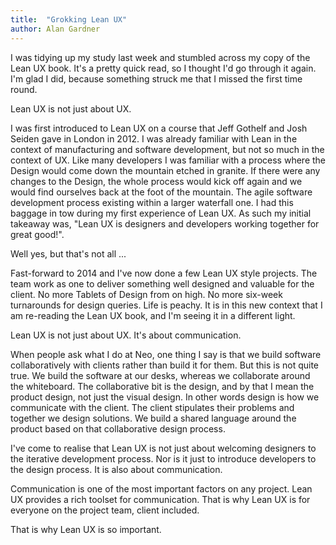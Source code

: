 ```yaml
---
title:  "Grokking Lean UX"
author: Alan Gardner
---
```


I was tidying up my study last week and stumbled across my copy of the Lean UX book. It's a pretty quick read, so I thought I'd go through it again. I'm glad I did, because something struck me that I missed the first time round.

Lean UX is not just about UX.

I was first introduced to Lean UX on a course that Jeff Gothelf and Josh Seiden gave in London in 2012. I was already familiar with Lean in the context of manufacturing and software development, but not so much in the context of UX. Like many developers I was familiar with a process where the Design would come down the mountain etched in granite. If there were any changes to the Design, the whole process would kick off again and we would find ourselves back at the foot of the mountain. The agile software development process existing within a larger waterfall one. I had this baggage in tow during my first experience of Lean UX. As such my initial takeaway was, "Lean UX is designers and developers working together for great good!".

Well yes, but that's not all ...

Fast-forward to 2014 and I've now done a few Lean UX style projects. The team work as one to deliver something well designed and valuable for the client. No more Tablets of Design from on high. No more six-week turnarounds for design queries. Life is peachy. It is in this new context that I am re-reading the Lean UX book, and I'm seeing it in a different light.

Lean UX is not just about UX. It's about communication.

When people ask what I do at Neo, one thing I say is that we build software collaboratively with clients rather than build it for them. But this is not quite true. We build the software at our desks, whereas we collaborate around the whiteboard. The collaborative bit is the design, and by that I mean the product design, not just the visual design. In other words design is how we communicate with the client. The client stipulates their problems and together we design solutions. We build a shared language around the product based on that collaborative design process.

I've come to realise that Lean UX is not just about welcoming designers to the iterative development process. Nor is it just to introduce developers to the design process. It is also about communication.

Communication is one of the most important factors on any project. Lean UX provides a rich toolset for communication. That is why Lean UX is for everyone on the project team, client included.

That is why Lean UX is so important.
